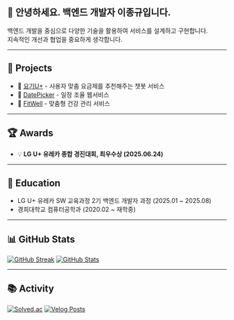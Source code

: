 ## 👋 안녕하세요. 백엔드 개발자 이종규입니다.

백엔드 개발을 중심으로 다양한 기술을 활용하여 서비스를 설계하고 구현합니다.  
지속적인 개선과 협업을 중요하게 생각합니다.

---

## 🚀 Projects

- 📱 [요기U+](https://github.com/eureka-comprehensive-project) - 사용자 맞춤 요금제를 추천해주는 챗봇 서비스
- 📆 [DatePicker](https://github.com/ureca-miniproject2-team3/date-picker) - 일정 조율 웹서비스
- 💪 [FitWell](https://github.com/jklee3409/HealthManagement_Backend) - 맞춤형 건강 관리 서비스
---

## 🏆 Awards

- 💡 **LG U+ 유레카 종합 경진대회, 최우수상 (2025.06.24)** 

---

## 🏫 Education

- LG U+ 유레카 SW 교육과정 2기 백엔드 개발자 과정 (2025.01 ~ 2025.08)
- 경희대학교 컴퓨터공학과 (2020.02 ~ 재학중)

---

## 📊 GitHub Stats

[![GitHub Streak](https://streak-stats.demolab.com/?user=jklee3409&theme=default)](https://github.com/jklee3409)
[![GitHub Stats](https://github-readme-stats.vercel.app/api?username=jklee3409&show_icons=true&hide_title=true)](https://github.com/jklee3409)

---

## 📚 Activity

[![Solved.ac](http://mazassumnida.wtf/api/v2/generate_badge?boj=jklee3409)](https://solved.ac/jklee3409)
[![Velog Posts](https://velog-readme-stats.vercel.app/api?name=jklee3409)](https://velog.io/@jklee3409)
